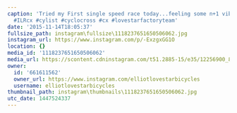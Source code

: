 ```yaml
---
caption: 'Tried my First single speed race today...feeling some n+1 vibes already.
  #ILRcx #cylist #cyclocross #cx #lovestarfactoryteam'
date: '2015-11-14T18:05:37'
fullsize_path: instagram\fullsize\1118237651650506062.jpg
instagram_url: https://www.instagram.com/p/-ExzgxGG1O
location: {}
media_id: '1118237651650506062'
media_url: https://scontent.cdninstagram.com/t51.2885-15/e35/12256900_852522288178307_887744888_n.jpg?ig_cache_key=MTExODIzNzY1MTY1MDUwNjA2Mg%3D%3D.2
owner:
  id: '661611562'
  owner_url: https://www.instagram.com/elliotlovestarbicycles
  username: elliotlovestarbicycles
thumbnail_path: instagram\thumbnails\1118237651650506062.jpg
utc_date: 1447524337
---
```

